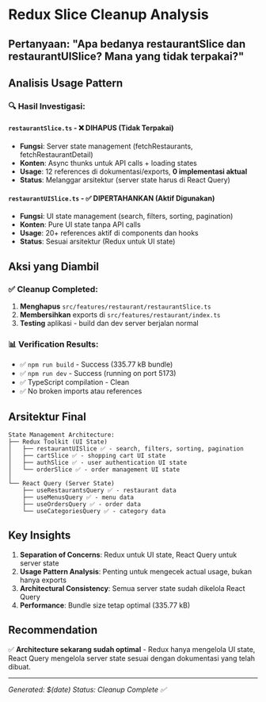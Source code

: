 # Redux Slice Cleanup Analysis

## Pertanyaan: "Apa bedanya restaurantSlice dan restaurantUISlice? Mana yang tidak terpakai?"

## Analisis Usage Pattern

### 🔍 Hasil Investigasi:

#### `restaurantSlice.ts` - ❌ **DIHAPUS (Tidak Terpakai)**
- **Fungsi**: Server state management (fetchRestaurants, fetchRestaurantDetail)
- **Konten**: Async thunks untuk API calls + loading states
- **Usage**: 12 references di dokumentasi/exports, **0 implementasi aktual**
- **Status**: Melanggar arsitektur (server state harus di React Query)

#### `restaurantUISlice.ts` - ✅ **DIPERTAHANKAN (Aktif Digunakan)**
- **Fungsi**: UI state management (search, filters, sorting, pagination)
- **Konten**: Pure UI state tanpa API calls
- **Usage**: 20+ references aktif di components dan hooks
- **Status**: Sesuai arsitektur (Redux untuk UI state)

## Aksi yang Diambil

### ✅ Cleanup Completed:
1. **Menghapus** `src/features/restaurant/restaurantSlice.ts`
2. **Membersihkan** exports di `src/features/restaurant/index.ts`
3. **Testing** aplikasi - build dan dev server berjalan normal

### 📊 Verification Results:
- ✅ `npm run build` - Success (335.77 kB bundle)
- ✅ `npm run dev` - Success (running on port 5173)
- ✅ TypeScript compilation - Clean
- ✅ No broken imports atau references

## Arsitektur Final

```
State Management Architecture:
├── Redux Toolkit (UI State)
│   ├── restaurantUISlice ✅ - search, filters, sorting, pagination
│   ├── cartSlice ✅ - shopping cart UI state
│   ├── authSlice ✅ - user authentication UI state
│   └── orderSlice ✅ - order management UI state
│
└── React Query (Server State)
    ├── useRestaurantsQuery ✅ - restaurant data
    ├── useMenusQuery ✅ - menu data
    ├── useOrdersQuery ✅ - order data
    └── useCategoriesQuery ✅ - category data
```

## Key Insights

1. **Separation of Concerns**: Redux untuk UI state, React Query untuk server state
2. **Usage Pattern Analysis**: Penting untuk mengecek actual usage, bukan hanya exports
3. **Architectural Consistency**: Semua server state sudah dikelola React Query
4. **Performance**: Bundle size tetap optimal (335.77 kB)

## Recommendation

✅ **Architecture sekarang sudah optimal** - Redux hanya mengelola UI state, React Query mengelola server state sesuai dengan dokumentasi yang telah dibuat.

---
*Generated: $(date)*
*Status: Cleanup Complete ✅*
